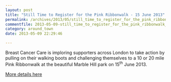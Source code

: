 ```yaml
---
layout: post
title: "Still Time to Register for the Pink Ribbonwalk - 15 June 2013"
permalink: /archives/2013/05/still_time_to_register_for_the_pink_ribbonwalk_15.html
commentfile: 2013-05-09-still_time_to_register_for_the_pink_ribbonwalk_15
category: around_town
date: 2013-05-09 22:29:46

---
```


Breast Cancer Care is imploring supporters across London to take action by pulling on their walking boots and challenging themselves to a 10 or 20 mile Pink Ribbonwalk at the beautiful Marble Hill park on 15<sup>th</sup> June 2013.

[More details here](/archives/2013/01/have_you_kept_your_new_years_resolution_to_keep_fi.html)

